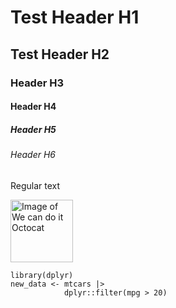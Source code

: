 # Test Header H1
## Test Header H2
### Header H3
#### Header H4
##### Header H5
###### Header H6

Regular text

<img src="https://octodex.github.com/images/mona-the-rivetertocat.png" alt="Image of We can do it Octocat" width="100" height="100">

```
library(dplyr)
new_data <- mtcars |>
            dplyr::filter(mpg > 20)
```
